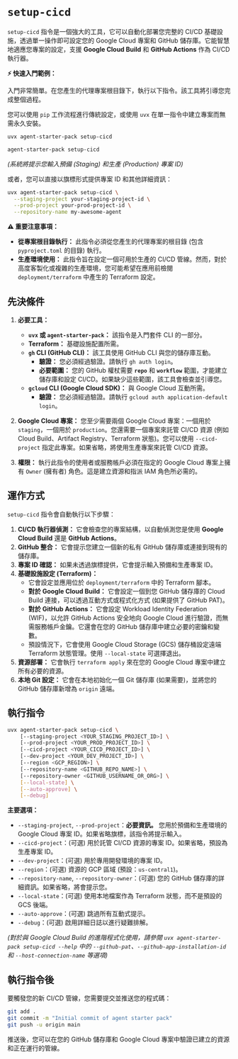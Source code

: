 # `setup-cicd`

`setup-cicd` 指令是一個強大的工具，它可以自動化部署您完整的 CI/CD 基礎設施，透過單一操作即可設定您的 Google Cloud 專案和 GitHub 儲存庫。它能智慧地適應您專案的設定，支援 **Google Cloud Build** 和 **GitHub Actions** 作為 CI/CD 執行器。

**⚡️ 快速入門範例：**

入門非常簡單。在您產生的代理專案根目錄下，執行以下指令。該工具將引導您完成整個過程。

您可以使用 `pip` 工作流程進行傳統設定，或使用 `uvx` 在單一指令中建立專案而無需永久安裝。

```bash [uvx]
uvx agent-starter-pack setup-cicd
```

```bash [pip]
agent-starter-pack setup-cicd
```

*(系統將提示您輸入預備 (Staging) 和生產 (Production) 專案 ID)*

或者，您可以直接以旗標形式提供專案 ID 和其他詳細資訊：

```bash
uvx agent-starter-pack setup-cicd \
  --staging-project your-staging-project-id \
  --prod-project your-prod-project-id \
  --repository-name my-awesome-agent
```


**⚠️ 重要注意事項：**

*   **從專案根目錄執行：** 此指令必須從您產生的代理專案的根目錄 (包含 `pyproject.toml` 的目錄) 執行。
*   **生產環境使用：** 此指令旨在設定一個可用於生產的 CI/CD 管線。然而，對於高度客製化或複雜的生產環境，您可能希望在應用前檢閱 `deployment/terraform` 中產生的 Terraform 設定。

## 先決條件

1.  **必要工具：**
    *   **`uvx` 或 `agent-starter-pack`：** 該指令是入門套件 CLI 的一部分。
    *   **Terraform：** 基礎設施配置所需。
    *   **`gh` CLI (GitHub CLI)：** 該工具使用 GitHub CLI 與您的儲存庫互動。
        *   **驗證：** 您必須經過驗證。請執行 `gh auth login`。
        *   **必要範圍：** 您的 GitHub 權杖需要 **`repo`** 和 **`workflow`** 範圍，才能建立儲存庫和設定 CI/CD。如果缺少這些範圍，該工具會檢查並引導您。
    *   **`gcloud` CLI (Google Cloud SDK)：** 與 Google Cloud 互動所需。
        *   **驗證：** 您必須經過驗證。請執行 `gcloud auth application-default login`。

2.  **Google Cloud 專案：** 您至少需要兩個 Google Cloud 專案：一個用於 `staging`，一個用於 `production`。您還需要一個專案來託管 CI/CD 資源 (例如 Cloud Build、Artifact Registry、Terraform 狀態)。您可以使用 `--cicd-project` 指定此專案。如果省略，將使用生產專案來託管 CI/CD 資源。

3.  **權限：** 執行此指令的使用者或服務帳戶必須在指定的 Google Cloud 專案上擁有 `Owner` (擁有者) 角色。這是建立資源和指派 IAM 角色所必需的。

## 運作方式

`setup-cicd` 指令會自動執行以下步驟：

1.  **CI/CD 執行器偵測：** 它會檢查您的專案結構，以自動偵測您是使用 **Google Cloud Build** 還是 **GitHub Actions**。
2.  **GitHub 整合：** 它會提示您建立一個新的私有 GitHub 儲存庫或連接到現有的儲存庫。
3.  **專案 ID 確認：** 如果未透過旗標提供，它會提示輸入預備和生產專案 ID。
4.  **基礎設施設定 (Terraform)：**
    *   它會設定並應用位於 `deployment/terraform` 中的 Terraform 腳本。
    *   **對於 Google Cloud Build：** 它會設定一個到您 GitHub 儲存庫的 Cloud Build 連接，可以透過互動方式或程式化方式 (如果提供了 GitHub PAT)。
    *   **對於 GitHub Actions：** 它會設定 Workload Identity Federation (WIF)，以允許 GitHub Actions 安全地向 Google Cloud 進行驗證，而無需服務帳戶金鑰。它還會在您的 GitHub 儲存庫中建立必要的密鑰和變數。
    *   預設情況下，它會使用 Google Cloud Storage (GCS) 儲存桶設定遠端 Terraform 狀態管理。使用 `--local-state` 可選擇退出。
5.  **資源部署：** 它會執行 `terraform apply` 來在您的 Google Cloud 專案中建立所有必要的資源。
6.  **本地 Git 設定：** 它會在本地初始化一個 Git 儲存庫 (如果需要)，並將您的 GitHub 儲存庫新增為 `origin` 遠端。

## 執行指令

```bash
uvx agent-starter-pack setup-cicd \
    [--staging-project <YOUR_STAGING_PROJECT_ID>] \
    [--prod-project <YOUR_PROD_PROJECT_ID>] \
    [--cicd-project <YOUR_CICD_PROJECT_ID>] \
    [--dev-project <YOUR_DEV_PROJECT_ID>] \
    [--region <GCP_REGION>] \
    [--repository-name <GITHUB_REPO_NAME>] \
    [--repository-owner <GITHUB_USERNAME_OR_ORG>] \
    [--local-state] \
    [--auto-approve] \
    [--debug]
```

**主要選項：**

*   `--staging-project`, `--prod-project`：**必要資訊。** 您用於預備和生產環境的 Google Cloud 專案 ID。如果省略旗標，該指令將提示輸入。
*   `--cicd-project`：(可選) 用於託管 CI/CD 資源的專案 ID。如果省略，預設為生產專案 ID。
*   `--dev-project`：(可選) 用於專用開發環境的專案 ID。
*   `--region`：(可選) 資源的 GCP 區域 (預設：`us-central1`)。
*   `--repository-name`, `--repository-owner`：(可選) 您的 GitHub 儲存庫的詳細資訊。如果省略，將會提示您。
*   `--local-state`：(可選) 使用本地檔案作為 Terraform 狀態，而不是預設的 GCS 後端。
*   `--auto-approve`：(可選) 跳過所有互動式提示。
*   `--debug`：(可選) 啟用詳細日誌以進行疑難排解。

*(對於與 Google Cloud Build 的進階程式化使用，請參閱 `uvx agent-starter-pack setup-cicd --help` 中的 `--github-pat`、`--github-app-installation-id` 和 `--host-connection-name` 等選項)*

## 執行指令後

要觸發您的新 CI/CD 管線，您需要提交並推送您的程式碼：

```bash
git add .
git commit -m "Initial commit of agent starter pack"
git push -u origin main
```

推送後，您可以在您的 GitHub 儲存庫和 Google Cloud 專案中驗證已建立的資源和正在運行的管線。